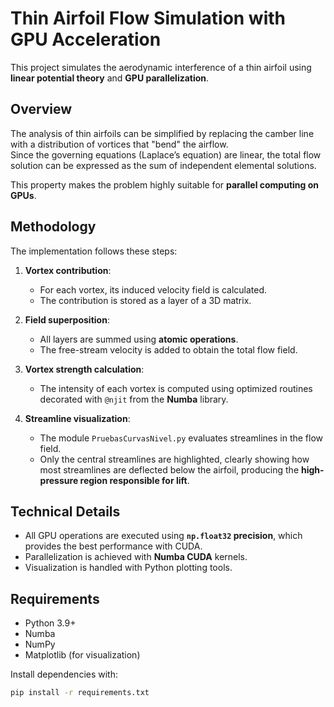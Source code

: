# Thin Airfoil Flow Simulation with GPU Acceleration

This project simulates the aerodynamic interference of a thin airfoil using **linear potential theory** and **GPU parallelization**.

## Overview
The analysis of thin airfoils can be simplified by replacing the camber line with a distribution of vortices that "bend" the airflow.  
Since the governing equations (Laplace’s equation) are linear, the total flow solution can be expressed as the sum of independent elemental solutions.  

This property makes the problem highly suitable for **parallel computing on GPUs**.

## Methodology
The implementation follows these steps:
1. **Vortex contribution**:  
   - For each vortex, its induced velocity field is calculated.  
   - The contribution is stored as a layer of a 3D matrix.  

2. **Field superposition**:  
   - All layers are summed using **atomic operations**.  
   - The free-stream velocity is added to obtain the total flow field.  

3. **Vortex strength calculation**:  
   - The intensity of each vortex is computed using optimized routines decorated with `@njit` from the **Numba** library.  

4. **Streamline visualization**:  
   - The module `PruebasCurvasNivel.py` evaluates streamlines in the flow field.  
   - Only the central streamlines are highlighted, clearly showing how most streamlines are deflected below the airfoil, producing the **high-pressure region responsible for lift**.  

## Technical Details
- All GPU operations are executed using **`np.float32` precision**, which provides the best performance with CUDA.  
- Parallelization is achieved with **Numba CUDA** kernels.  
- Visualization is handled with Python plotting tools.  

## Requirements
- Python 3.9+  
- Numba  
- NumPy  
- Matplotlib (for visualization)  

Install dependencies with:
```bash
pip install -r requirements.txt
